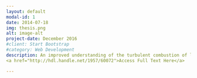 ```yaml
---
layout: default
modal-id: 1
date: 2014-07-18
img: thesis.png
alt: image-alt
project-date: December 2016
#client: Start Bootstrap
#category: Web Development
description: An improved understanding of the turbulent combustion of large-hydrocarbon fuels used in transportation technologies is currently needed.  This is motivated by the significance of the turbulent flame speeds in evaluating combustion models, and the ubiquity of large-hydrocarbon fuels.  In my thesis I investigate the effects of local turbulent fluctuation on global combustion phenomenon such as the turbulent flame speed for these large-hydrocarbon fuels
<a href="http://hdl.handle.net/1957/60072">Access Full Text Here</a>

---
```

